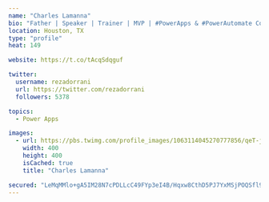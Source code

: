 ```yaml
---
name: "Charles Lamanna"
bio: "Father | Speaker | Trainer | MVP | #PowerApps & #PowerAutomate Community Super User | YouTuber Right-pointing triangle http://youtube.com/c/rezadorrani | Learn - Share - Clockwise rightwards and leftwards open circle arrows"
location: Houston, TX
type: "profile"
heat: 149

website: https://t.co/tAcqSdqguf

twitter:
  username: rezadorrani
  url: https://twitter.com/rezadorrani
  followers: 5378

topics:
  - Power Apps

images:
  - url: https://pbs.twimg.com/profile_images/1063114045270777856/qeT-jpWr_400x400.jpg
    width: 400
    height: 400
    isCached: true
    title: "Charles Lamanna"

secured: "LeMqMMlo+gA5IM28N7cPDLLcC49FYp3eI4B/Hqxw8CthD5PJ7YxMSjPOQSfl9Faoe5rD6l15GPzarnzuLROTUeepGitkjZqR6HLl4wJ6CUzHaENc2ddOZVIQm4IjfnjkipFD0OEsbWYzyzUMwLgc5e4voxZejDzWn/RikpyNpij4vIygPHQY/aERsm2IVEpTGZvU3YTopDeyuMOWU40sgh2zdCZ8m2/FMEzY+KR1LZpi4tylJ8DNvEc2nMZl4mV4MUDTGmOaH5JAoc7r9oVMq4NR4LjwKKjxYeEitg+I3X/YWA/+OOMAButV5js94BYR6naVGcn0nFsmhOmvvF56gRQExjPYaVsoKKZ0nd4+TOebn7PORLGz5jpE0eGzKnJdS0UsZMOJihqQRhLHEdWppyzbbAHjl+ByGgIFBAhnkSQ=;52X+pXKm5A58PH7qLuGGUg=="
---
```


